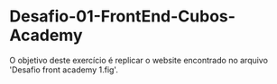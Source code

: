 # Desafio-01-FrontEnd-Cubos-Academy
O objetivo deste exercício é replicar o website encontrado no arquivo 'Desafio front academy 1.fig'.
